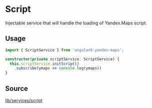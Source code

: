 # Script

Injectable service that will handle the loading of Yandex.Maps script.

## Usage

```ts
import { ScriptService } from 'angular8-yandex-maps';

constructor(private scriptService: ScriptService) {
  this.scriptService.initScript()
    .subscribe(ymaps => console.log(ymaps))
}
```

## Source

[lib/services/script](https://github.com/ddubrava/angular8-yandex-maps/tree/master/projects/angular8-yandex-maps/src/lib/services/script)
